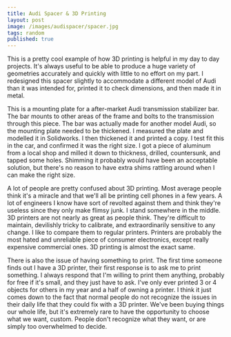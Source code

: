 ```yaml
---
title: Audi Spacer & 3D Printing
layout: post
image: /images/audispacer/spacer.jpg
tags: random
published: true
---
```


This is a pretty cool example of how 3D printing is helpful in my day to day projects. It's always useful to be able to produce a huge variety of geometries accurately and quickly with little to no effort on my part. I redesigned this spacer slightly to accommodate a different model of Audi than it was intended for, printed it to check dimensions, and then made it in metal.

<!-- more -->

This is a mounting plate for a after-market Audi transmission stabilizer bar. The bar mounts to other areas of the frame and bolts to the transmission through this piece. The bar was actually made for another model Audi, so the mounting plate needed to be thickened. I measured the plate and modelled it in Solidworks. I then thickened it and printed a copy. I test fit this in the car, and confirmed it was the right size. I got a piece of aluminum from a local shop and milled it down to thickness, drilled, countersunk, and tapped some holes. Shimming it probably would have been an acceptable solution, but there's no reason to have extra shims rattling around when I can make the right size.

A lot of people are pretty confused about 3D printing. Most average people think it's a miracle and that we'll all be printing cell phones in a few years. A lot of engineers I know have sort of revolted against them and think they're useless since they only make flimsy junk. I stand somewhere in the middle. 3D printers are not nearly as great as people think. They're difficult to maintain, devilishly tricky to calibrate, and extraordinarily sensitive to any change. I like to compare them to regular printers. Printers are probably the most hated and unreliable piece of consumer electronics, except really expensive commercial ones. 3D printing is almost the exact same. 

There is also the issue of having something to print. The first time someone finds out I have a 3D printer, their first response is to ask me to print something. I always respond that I'm willing to print them anything, probably for free if it's small, and they just have to ask. I've only ever printed 3 or 4 objects for others in my year and a half of owning a printer. I think it just comes down to the fact that normal people do not recognize the issues in their daily life that they could fix with a 3D printer. We've been buying things our whole life, but it's extremely rare to have the opportunity to choose what we want, custom. People don't recognize what they want, or are simply too overwhelmed to decide.